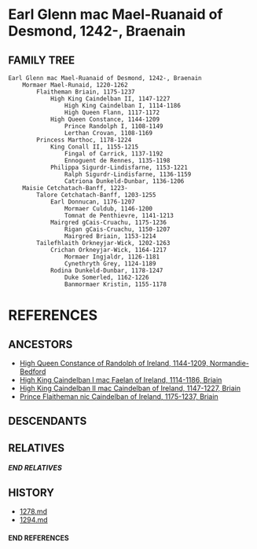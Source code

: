 # Earl Glenn mac Mael-Ruanaid of Desmond, 1242-, Braenain

## FAMILY TREE
```
Earl Glenn mac Mael-Ruanaid of Desmond, 1242-, Braenain
    Mormaer Mael-Runaid, 1220-1262
        Flaitheman Briain, 1175-1237
            High King Caindelban II, 1147-1227
                High King Caindelban I, 1114-1186
                High Queen Flann, 1117-1172
            High Queen Constance, 1144-1209
                Prince Randolph I, 1108-1149
                Lerthan Crovan, 1108-1169
        Princess Marthoc, 1178-1224
            King Conall II, 1155-1215
                Fingal of Carrick, 1137-1192
                Ennoguent de Rennes, 1135-1198
            Philippa Sigurdr-Lindisfarne, 1153-1221
                Ralph Sigurdr-Lindisfarne, 1136-1159
                Catriona Dunkeld-Dunbar, 1136-1206
    Maisie Cetchatach-Banff, 1223-
        Talore Cetchatach-Banff, 1203-1255
            Earl Donnucan, 1176-1207
                Mormaer Culdub, 1146-1200
                Tomnat de Penthievre, 1141-1213
            Mairgred gCais-Cruachu, 1175-1236
                Rigan gCais-Cruachu, 1150-1207
                Mairgred Briain, 1153-1214
        Tailefhlaith Orkneyjar-Wick, 1202-1263
            Crichan Orkneyjar-Wick, 1164-1217
                Mormaer Ingjaldr, 1126-1181
                Cynethryth Grey, 1124-1189
            Rodina Dunkeld-Dunbar, 1178-1247
                Duke Somerled, 1162-1226
                Banmormaer Kristin, 1155-1178
```


# REFERENCES

## ANCESTORS
* [High Queen Constance of Randolph of Ireland, 1144-1209, Normandie-Bedford](constance_randolph_1144.md)
* [High King Caindelban I mac Faelan of Ireland, 1114-1186, Briain](caindelban_i_mac_faelan_1114.md)
* [High King Caindelban II mac Caindelban of Ireland, 1147-1227, Briain](caindelban_ii_mac_caindelban_1147.md)
* [Prince Flaitheman nic Caindelban of Ireland, 1175-1237, Briain](flaitheman_nic_caindelban_1175.md)

## DESCENDANTS

## RELATIVES

##### END RELATIVES 
## HISTORY
* [1278.md](../h/1278.md)
* [1294.md](../h/1294.md)

#### END REFERENCES

